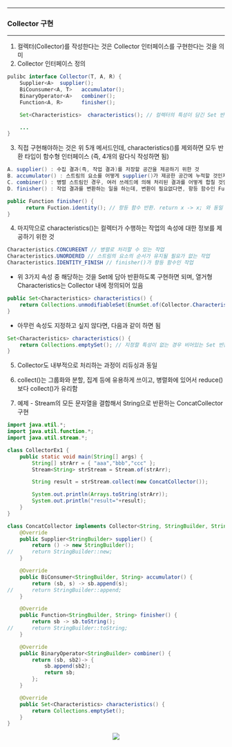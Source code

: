-----
### Collector 구현
-----
1. 컬렉터(Collector)를 작성한다는 것은 Collector 인터페이스를 구현한다는 것을 의미
2. Collector 인터페이스 정의
```java
pulibc interface Collector(T, A, R) {
    Supplier<A>  supplier();
    BiCounsumer<A, T>   accumulator();
    BinaryOperator<A>   combiner();
    Function<A, R>      finisher();

    Set<Characteristics>  characteristics(); // 컬렉터의 특성이 담긴 Set 반환

    ...
}
```

3. 직접 구현해야하는 것은 위 5개 메서드인데, characteristics()를 제외하면 모두 반환 타입이 함수형 인터페이스 (즉, 4개의 람다식 작성하면 됨)
```java
A. supplier() : 수집 결과(즉, 작업 결과)를 저장할 공간을 제공하기 위한 것
B. accumulator() : 스트림의 요소를 어떻게 supplier()가 제공한 공간에 누적할 것인지, 즉 수집(collect)할 방법을 제공
C. combiner() : 병렬 스트림인 경우, 여러 쓰레드에 의해 처리된 결과를 어떻게 합칠 것인지, 즉, 두 저장공간을 병합할 방법을 제공
D. finisher() : 작업 결과를 변환하는 일을 하는데, 변환이 필요없다면, 항등 함수인 Function.identity()를 반환 (즉, 결과를 최종적으로 변환할 방법 제공)
```
```java
public Function finisher() {
      return Fuction.identity(); // 항등 함수 반환. return x -> x; 와 동일
}
```

4. 마지막으로 characteristics()는 컬렉터가 수행하는 작업의 속성에 대한 정보를 제공하기 위한 것
```java
Characteristics.CONCUREENT // 병렬로 처리할 수 있는 작업
Characteristics.UNORDERED // 스트림의 요소의 순서가 유지될 필요가 없는 작업
Characteristics.IDENTITY_FINISH // finisher()가 항등 함수인 작업
```
  - 위 3가지 속성 중 해당하는 것을 Set에 담아 반환하도록 구현하면 되며, 열거형 Characteristics는 Collector 내에 정의되어 있음
```java
public Set<Characteristics> characteristics() {
    return Collections.unmodifiableSet(EnumSet.of(Collector.Characteristics.CONCURRENT, Collector.Characterstics.UNORDERED));
}
```

  - 아무런 속성도 지정하고 싶지 않다면, 다음과 같이 하면 됨
```java
Set<Characteristics> characteristics() {
    return Collections.emptySet(); // 지정할 특성이 없는 경우 비어있는 Set 반환
}
```

5. Collector도 내부적으로 처리하는 과정이 리듀싱과 동일
6. collect()는 그룹화와 분할, 집계 등에 유용하게 쓰이고, 병렬화에 있어서 reduce()보다 collect()가 유리함

7. 예제 - Stream<String>의 모든 문자열을 결합해서 String으로 반환하는 ConcatCollector 구현
```java
import java.util.*;
import java.util.function.*;
import java.util.stream.*;

class CollectorEx1 {
	public static void main(String[] args) {
		String[] strArr = { "aaa","bbb","ccc" };
		Stream<String> strStream = Stream.of(strArr);

		String result = strStream.collect(new ConcatCollector());

		System.out.println(Arrays.toString(strArr));
		System.out.println("result="+result);
	}
}

class ConcatCollector implements Collector<String, StringBuilder, String> {
	@Override
	public Supplier<StringBuilder> supplier() {
		return () -> new StringBuilder();
//		return StringBuilder::new;
	}

	@Override
	public BiConsumer<StringBuilder, String> accumulator() {
		return (sb, s) -> sb.append(s);
//		return StringBuilder::append;
	}

	@Override
	public Function<StringBuilder, String> finisher() {
		return sb -> sb.toString();
//		return StringBuilder::toString;
	}

	@Override
	public BinaryOperator<StringBuilder> combiner() {
		return (sb, sb2)-> {
			sb.append(sb2);
			return sb;
		};
	}

	@Override
	public Set<Characteristics> characteristics() {
		return Collections.emptySet();
	}
}
```
<div align="center">
<img src="https://github.com/sooyounghan/Java/assets/34672301/3fa8aab7-7159-4df4-a5ff-fa06cb4f37af">
</div>

